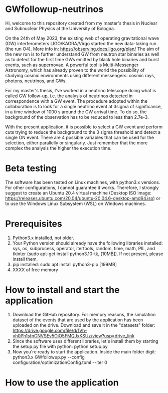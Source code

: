 # GWfollowup-neutrinos
Hi, welcome to this repository created from my master's thesis in Nuclear and Subnuclear Physics at the University of Bologna.

On the 24th of May 2023, the existing web of operating gravitational wave (GW) interferometers LIGO/KAGRA/Virgo started the new data-taking run (the run O4). More info in: https://observing.docs.ligo.org/plan/
The aim of the new run is to further understand GW from neutron star binaries as well as to detect for the first time GWs emitted by black hole binaries and burst events, such as supernovae.
A powerful tool is Multi-Messenger Astronomy, which has already proven to the world the possibility of studying cosmic environments using different messengers: cosmic rays, photons, neutrinos, and GWs.

For my master's thesis, I've worked in a neutrino telescope doing what is called GW follow-up, i.e. the analysis of neutrinos detected in correspondence with a GW event. 
The procedure adopted within the collaboration is to look for a single neutrino event at 3sigma of significance, in a time window of 1000 s around the GW arrival time. To do so, the background of the observation has to be reduced to less than 2.7e-3.

With the present application, it is possible to select a GW event and perform cuts trying to reduce the background to the 3 sigma threshold and detect a single ON event. There are 4 possible variables that can be used for the selection, either parallelly or singularly. Just remember that the more complex the analysis the higher the execution time.

# Beta testing
The software has been tested on Linux machines, with python3.x versions. For other configurations, I cannot guarantee it works. Therefore, I strongly suggest to create an Ubuntu 20.4 virtual machine (Desktop ISO image: https://releases.ubuntu.com/20.04/ubuntu-20.04.6-desktop-amd64.iso) or to use the Windows Linux Subsystem (WSL) on Windows machines.

# Prerequisites
1. Python3.x installed, not older. 
2. Your Python version should already have the following libraries installed: sys, os, subprocess, operator, itertools, random, time, math, PIL, and tkinter (sudo apt-get install python3.10-tk, [10MB]). If not present, please install them.
3. pip installed: sudo apt install python3-pip [199MB]
4. XXXX of free memory
   
# How to install and start the application
1. Download the GitHub repository. For memory reasons, the simulation dataset of the events that are used by the application has been uploaded on the drive. Download and save it in the "datasets" folder: https://drive.google.com/file/d/1Vh-vh0Ph1sfnGNVSEv5OiO5FMQJxKSUz/view?usp=drive_link
2. Since the software uses different libraries, let's install them by starting the setup.py file with python: python setup.py
4. Now you're ready to start the application. Inside the main folder digit: python3.x GWfollowup.py --config configuration/optimizationConfig.toml --iter 0

# How to use the application


